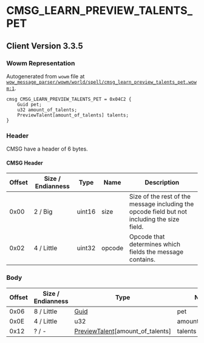 # CMSG_LEARN_PREVIEW_TALENTS_PET

## Client Version 3.3.5

### Wowm Representation

Autogenerated from `wowm` file at [`wow_message_parser/wowm/world/spell/cmsg_learn_preview_talents_pet.wowm:1`](https://github.com/gtker/wow_messages/tree/main/wow_message_parser/wowm/world/spell/cmsg_learn_preview_talents_pet.wowm#L1).
```rust,ignore
cmsg CMSG_LEARN_PREVIEW_TALENTS_PET = 0x04C2 {
    Guid pet;
    u32 amount_of_talents;
    PreviewTalent[amount_of_talents] talents;
}
```
### Header

CMSG have a header of 6 bytes.

#### CMSG Header

| Offset | Size / Endianness | Type   | Name   | Description |
| ------ | ----------------- | ------ | ------ | ----------- |
| 0x00   | 2 / Big           | uint16 | size   | Size of the rest of the message including the opcode field but not including the size field.|
| 0x02   | 4 / Little        | uint32 | opcode | Opcode that determines which fields the message contains.|

### Body

| Offset | Size / Endianness | Type | Name | Comment |
| ------ | ----------------- | ---- | ---- | ------- |
| 0x06 | 8 / Little | [Guid](../types/packed-guid.md) | pet |  |
| 0x0E | 4 / Little | u32 | amount_of_talents |  |
| 0x12 | ? / - | [PreviewTalent](previewtalent.md)[amount_of_talents] | talents |  |

